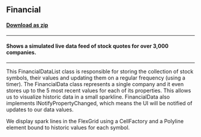 ## Financial
#### [Download as zip](https://grapecity.github.io/DownGit/#/home?url=https://github.com/GrapeCity/ComponentOne-WPF-Samples/tree/master/NET_4.5.2/C1.WPF.FlexGrid/VB/Financial/Financial)
____
#### Shows a simulated live data feed of stock quotes for over 3,000 companies.
____
This FinancialDataList class is responsible for storing the collection of stock symbols, their values and updating them on a regular frequency (using a timer). The FinancialData class represents a single company and it even stores up to the 5 most recent values for each of its properties. This allows us to visualize historic data in a small sparkline. FinancialData also implements INotifyPropertyChanged, which means the UI will be notified of updates to our data values.

We display spark lines in the FlexGrid using a CellFactory and a Polyline element bound to historic values for each symbol.
